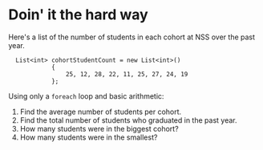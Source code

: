 # Doin' it the hard way

Here's a list of the number of students in each cohort at NSS over the past year.
```
  List<int> cohortStudentCount = new List<int>()
            {
                25, 12, 28, 22, 11, 25, 27, 24, 19
            };
```

Using only a `foreach` loop and basic arithmetic:

1. Find the average number of students per cohort.
2. Find the total number of students who graduated in the past year.
3. How many students were in the biggest cohort?
4. How many students were in the smallest?




